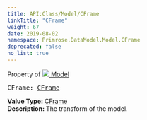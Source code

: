 ```yaml
---
title: API:Class/Model/CFrame
linkTitle: "CFrame"
weight: 67
date: 2019-08-02
namespace: Primrose.DataModel.Model.CFrame
deprecated: false
no_list: true
---
```

Property of <a href="/docs/api-reference/Class/Model"><img src="/icons/silk/bricks.png"/>&nbsp;Model</a>
<pre class="method-declaration">
CFrame: <a class="type" href="/docs/api-reference/DataType/CFrame">CFrame</a></pre>
<b>Value Type: </b>
<a class="type" href="/docs/api-reference/DataType/CFrame">CFrame</a>
<br/>
<b>Description: </b>
The transform of the model.

